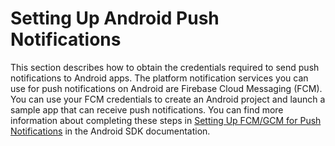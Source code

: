 # Setting Up Android Push Notifications<a name="mobile-push-android"></a>

This section describes how to obtain the credentials required to send push notifications to Android apps\. The platform notification services you can use for push notifications on Android are Firebase Cloud Messaging \(FCM\)\. You can use your FCM credentials to create an Android project and launch a sample app that can receive push notifications\. You can find more information about completing these steps in [Setting Up FCM/GCM for Push Notifications](https://aws-amplify.github.io/docs/android/push-notifications-setup-fcm) in the Android SDK documentation\.